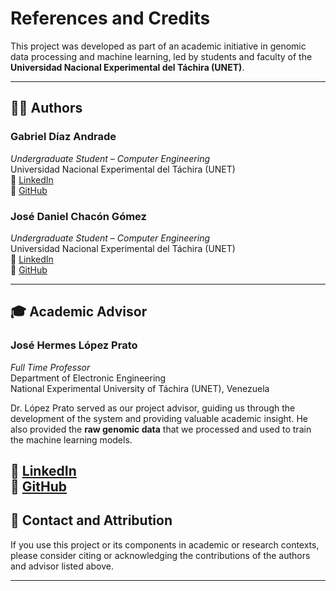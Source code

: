 # References and Credits

This project was developed as part of an academic initiative in genomic data processing and machine learning, led by students and faculty of the **Universidad Nacional Experimental del Táchira (UNET)**.

---

## 👨‍💻 Authors

### Gabriel Díaz Andrade  
*Undergraduate Student – Computer Engineering*  
Universidad Nacional Experimental del Táchira (UNET)  
📎 [LinkedIn](https://www.linkedin.com/in/gabrieldiazandrade/)  
📁 [GitHub](https://github.com/gda1712/)

### José Daniel Chacón Gómez  
*Undergraduate Student – Computer Engineering*  
Universidad Nacional Experimental del Táchira (UNET)  
📎 [LinkedIn](https://www.linkedin.com/in/jose-daniel-chacon-gomez/)  
📁 [GitHub](https://github.com/josedanielchg)

---

## 🎓 Academic Advisor

### José Hermes López Prato  
*Full Time Professor*  
Department of Electronic Engineering  
National Experimental University of Táchira (UNET), Venezuela

Dr. López Prato served as our project advisor, guiding us through the development of the system and providing valuable academic insight. He also provided the **raw genomic data** that we processed and used to train the machine learning models.

📎 [LinkedIn](https://www.linkedin.com/in/jose-lopez-prato/)  
📁 [GitHub](https://github.com/jose-lopez)
---

## 🔗 Contact and Attribution

If you use this project or its components in academic or research contexts, please consider citing or acknowledging the contributions of the authors and advisor listed above.

---

